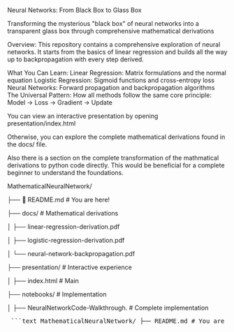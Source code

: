 Neural Networks: From Black Box to Glass Box

Transforming the mysterious "black box" of neural networks into a transparent glass box through comprehensive mathematical derivations



Overview: This repository contains a comprehensive exploration of neural networks. It starts from the basics of linear regression and builds all the way up to backpropagation with every step derived.


What You Can Learn: Linear Regression: Matrix formulations and the normal equation
Logistic Regression: Sigmoid functions and cross-entropy loss
Neural Networks: Forward propagation and backpropagation algorithms
The Universal Pattern: How all methods follow the same core principle: Model -> Loss -> Gradient -> Update

You can view an interactive presentation by opening presentation/index.html 


Otherwise, you can explore the complete mathematical derivations found in the docs/ file.

Also there is a section on the complete transformation of the mathmatical derivations to python code directly. This would be beneficial for a complete beginner to understand the foundations.


MathematicalNeuralNetwork/ 

├── 📄 README.md                       # You are here!

├──  docs/                              # Mathematical derivations

│       ├──  linear-regression-derivation.pdf

│       ├──  logistic-regression-derivation.pdf

│       └──  neural-network-backpropagation.pdf


├──  presentation/                          # Interactive experience

│       ├──  index.html                      # Main    

├──  notebooks/                            # Implementation

│       ├──  NeuralNetworkCode-Walkthrough.   # Complete implementation



<pre> ```text MathematicalNeuralNetwork/ ├── README.md # You are here! ├── docs/ # Mathematical derivations │ ├── linear-regression-derivation.pdf │ ├── logistic-regression-derivation.pdf │ └── neural-network-backpropagation.pdf ├── presentation/ # Interactive experience │ └── index.html # Main ├── notebooks/ # Implementation │ └── NeuralNetworkCode-Walkthrough. # Complete implementation ``` </pre>


